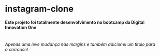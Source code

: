 # instagram-clone 
__Este projeto foi totalmente desenvolvimento no bootcamp da Digital Innovation One__
#
_Apenas uma leve mudança nas margins e também adicionei um titulo para o carrousel_
